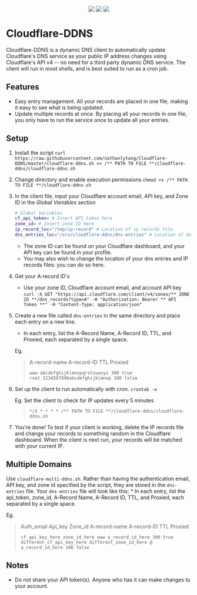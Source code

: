 <p align="center">
    <a href="https://github.com/nathanlytang/cloudflare-ddns" alt="Repo Size">
        <img src="https://img.shields.io/github/repo-size/nathanlytang/cloudflare-ddns" /></a>
    <a href="https://github.com/nathanlytang/cloudflare-ddns" alt="License">
        <img src="https://img.shields.io/github/license/nathanlytang/cloudflare-ddns" /></a>
    <a href="https://github.com/nathanlytang/cloudflare-ddns" alt="Language">
	<img src="https://img.shields.io/github/languages/top/nathanlytang/cloudflare-ddns" /></a>
</p>


# Cloudflare-DDNS

Cloudflare-DDNS is a dynamic DNS client to automatically update Cloudflare's DNS service as your public IP address changes using Cloudflare's API v4 -- no need for a third party dynamic DNS service.  The client will run in most shells, and is best suited to run as a cron job.

## Features

* Easy entry management.  All your records are placed in one file, making it easy to see what is being updated.
* Update multiple records at once.  By placing all your records in one file, you only have to run the service once to update all your entries.

## Setup

1. Install the script
    `
    curl https://raw.githubusercontent.com/nathanlytang/Cloudflare-DDNS/master/cloudflare-ddns.sh >> /** PATH TO FILE **/cloudflare-ddns/cloudflare-ddns.sh
    `


2. Change directory and enable execution permissions
    `
    chmod +x /** PATH TO FILE **/cloudflare-ddns.sh
    `


3.  In the client file, input your Cloudflare account email, API key, and Zone ID in the *Global Variables* section

    ```bash
    # Global Variables
    cf_api_token= # Insert API token here
    zone_id= # Insert zone ID here
    ip_record_loc="/tmp/ip-record" # Location of ip records file
    dns_entries_loc="/srv/cloudflare-ddns/dns-entries" # Location of dns entries file
    ```

    * The zone ID can be found on your Cloudflare dashboard, and your API key can be found in your profile.
    * You may also wish to change the location of your dns entries and IP records files: you can do so here.


4.  Get your A-record ID's
    * Use your zone ID, Cloudflare account email, and account API key
    `
    curl -X GET "https://api.cloudflare.com/client/v4/zones/** ZONE ID **/dns_records?type=A" -H "Authorization: Bearer ** API Token **" -H "Content-Type: application/json"
    `


5.  Create a new file called `dns-entries` in the same directory and place each entry on a new line.  
    * In each entry, list the A-Record Name, A-Record ID, TTL, and Proxied, each separated by a single space.

    Eg.
    > A-record-name A-record-ID TTL Proxied
    > ```
    > www abcdefghijklmnopqrstuvwxyz 300 true
    > root 1234567890abcdefghijklmnop 180 false
	> ```

6.  Set up the client to run automatically with cron.
    `
    crontab -e
    `

    Eg. Set the client to check for IP updates every 5 minutes
    > `*/5 * * * * /** PATH TO FILE **/cloudflare-ddns/cloudflare-ddns.sh`

7.  You're done!  To test if your client is working, delete the IP records file and change your records to something random in the Cloudflare dashboard.  When the client is next run, your records will be matched with your current IP.

## Multiple Domains

Use `cloudflare-multi-ddns.sh`.  Rather than having the authentication email, API key, and zone id specified by the script, they are stored in the `dns-entries` file.
Your `dns-entries` file will look like this:
    * In each entry, list the api_token, zone_id, A-Record Name, A-Record ID, TTL, and Proxied, each separated by a single space.

Eg.
> Auth_email Api_key Zone_id A-record-name A-record-ID TTL Proxied
> ```
> cf_api_key_here zone_id_here www a_record_id_here 300 true
> different_cf_api_key_here different_zone_id_here @ a_record_id_here 180 false
> ```

## Notes
* Do not share your API token(s).  Anyone who has it can make changes to your account.
